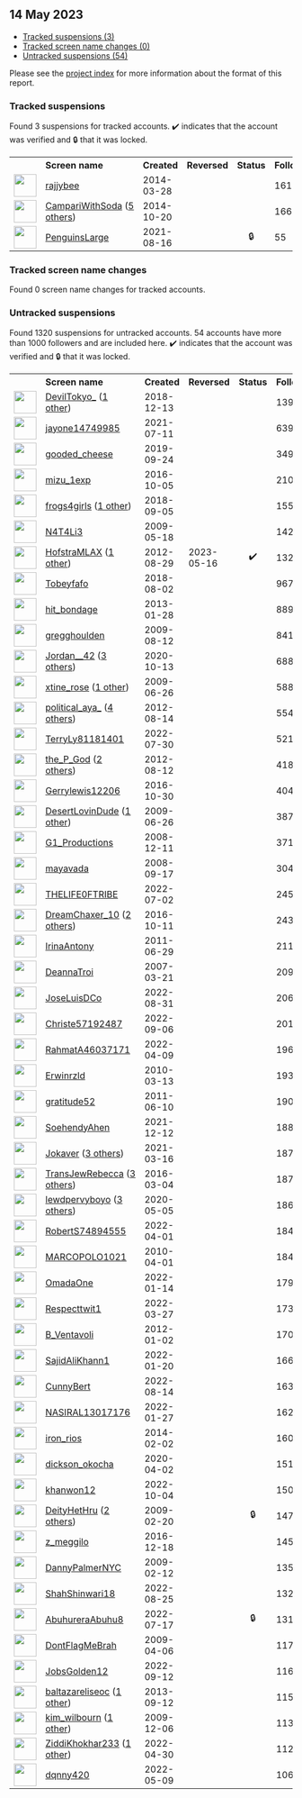 ## 14 May 2023

* [Tracked suspensions (3)](#tracked-suspensions)
* [Tracked screen name changes (0)](#tracked-screen-name-changes)
* [Untracked suspensions (54)](#untracked-suspensions)

Please see the [project index](https://github.com/travisbrown/twitter-watch) for more information about the format of this report.

### Tracked suspensions

Found 3 suspensions for tracked accounts.
  ✔️ indicates that the account was verified and 🔒 that it was locked.

<table>
    <tr>
        <th></th>
        <th align="left">Screen name</th>
        <th align="left">Created</th>
        <th align="left">Reversed</th>
        <th align="left">Status</th>
        <th align="left">Followers</th>
        <th align="left">Ranking</th></tr>
    </tr>
        <tr>
            <td><a href="https://twitter.com/intent/user?user_id=2443026677">
                <img src="https://pbs.twimg.com/profile_images/1417499803911659535/rBgwu9zw_normal.jpg" width="40px" height="40px" align="center"/></a>
            </td>
            <td>
                <a href="https://twitter.com/rajjybee">rajjybee</a></td>
            <td>2014-03-28</td>
            <td></td>
            <td align="center"></td>
            <td>1615</td>
            <td>21341</td>
        </tr>
        <tr>
            <td><a href="https://twitter.com/intent/user?user_id=2838035380">
                <img src="https://pbs.twimg.com/profile_images/1397116613636378633/_co4KRRC_normal.jpg" width="40px" height="40px" align="center"/></a>
            </td>
            <td>
                <a href="https://twitter.com/CampariWithSoda">CampariWithSoda</a>&nbsp;(<a href="https://api.memory.lol/v1/tw/id/2838035380">5 others</a>)&nbsp;</td>
            <td>2014-10-20</td>
            <td></td>
            <td align="center"></td>
            <td>1664</td>
            <td>27545</td>
        </tr>
        <tr>
            <td><a href="https://twitter.com/intent/user?user_id=1427129233483001856">
                <img src="https://pbs.twimg.com/profile_images/1594186024321798144/qDpOerRc_normal.jpg" width="40px" height="40px" align="center"/></a>
            </td>
            <td>
                <a href="https://twitter.com/PenguinsLarge">PenguinsLarge</a></td>
            <td>2021-08-16</td>
            <td></td>
            <td align="center">🔒</td>
            <td>55</td>
            <td>69104</td>
        </tr></table>

### Tracked screen name changes

Found 0 screen name changes for tracked accounts.

### Untracked suspensions

Found 1320 suspensions for untracked accounts.
54 accounts have more than 1000 followers and are included here.
  ✔️ indicates that the account was verified and 🔒 that it was locked.

<table>
    <tr>
        <th></th>
        <th align="left">Screen name</th>
        <th align="left">Created</th>
        <th align="left">Reversed</th>
        <th align="left">Status</th>
        <th align="left">Followers</th>
    </tr>
        <tr>
            <td><a href="https://twitter.com/intent/user?user_id=1073278025301659649">
                <img src="https://pbs.twimg.com/profile_images/1580958451513102337/_prunb3W_normal.jpg" width="40px" height="40px" align="center"/></a>
            </td>
            <td>
                <a href="https://twitter.com/DevilTokyo_">DevilTokyo_</a>&nbsp;(<a href="https://api.memory.lol/v1/tw/id/1073278025301659649">1 other</a>)&nbsp;</td>
            <td>2018-12-13</td>
            <td></td>
            <td align="center"></td>
            <td>139146</td>
        </tr>
        <tr>
            <td><a href="https://twitter.com/intent/user?user_id=1414229099497852930">
                <img src="https://pbs.twimg.com/profile_images/1448440986993102851/TrMnvVT6_normal.jpg" width="40px" height="40px" align="center"/></a>
            </td>
            <td>
                <a href="https://twitter.com/jayone14749985">jayone14749985</a></td>
            <td>2021-07-11</td>
            <td></td>
            <td align="center"></td>
            <td>63941</td>
        </tr>
        <tr>
            <td><a href="https://twitter.com/intent/user?user_id=1176468979969404933">
                <img src="https://pbs.twimg.com/profile_images/1571253170910765058/FEyIOe9T_normal.jpg" width="40px" height="40px" align="center"/></a>
            </td>
            <td>
                <a href="https://twitter.com/gooded_cheese">gooded_cheese</a></td>
            <td>2019-09-24</td>
            <td></td>
            <td align="center"></td>
            <td>34968</td>
        </tr>
        <tr>
            <td><a href="https://twitter.com/intent/user?user_id=783550872450109440">
                <img src="https://pbs.twimg.com/profile_images/783552849984782336/w5Mi8p4z_normal.jpg" width="40px" height="40px" align="center"/></a>
            </td>
            <td>
                <a href="https://twitter.com/mizu_1exp">mizu_1exp</a></td>
            <td>2016-10-05</td>
            <td></td>
            <td align="center"></td>
            <td>21044</td>
        </tr>
        <tr>
            <td><a href="https://twitter.com/intent/user?user_id=1037209875716231169">
                <img src="https://pbs.twimg.com/profile_images/1576199245388042241/YVbESgUu_normal.jpg" width="40px" height="40px" align="center"/></a>
            </td>
            <td>
                <a href="https://twitter.com/frogs4girls">frogs4girls</a>&nbsp;(<a href="https://api.memory.lol/v1/tw/id/1037209875716231169">1 other</a>)&nbsp;</td>
            <td>2018-09-05</td>
            <td></td>
            <td align="center"></td>
            <td>15596</td>
        </tr>
        <tr>
            <td><a href="https://twitter.com/intent/user?user_id=40796059">
                <img src="https://pbs.twimg.com/profile_images/1320483785331400713/LWEpaRJS_normal.png" width="40px" height="40px" align="center"/></a>
            </td>
            <td>
                <a href="https://twitter.com/N4T4Li3">N4T4Li3</a></td>
            <td>2009-05-18</td>
            <td></td>
            <td align="center"></td>
            <td>14231</td>
        </tr>
        <tr>
            <td><a href="https://twitter.com/intent/user?user_id=789394182">
                <img src="https://pbs.twimg.com/profile_images/1286317075489796098/8KbPhJxA_normal.jpg" width="40px" height="40px" align="center"/></a>
            </td>
            <td>
                <a href="https://twitter.com/HofstraMLAX">HofstraMLAX</a>&nbsp;(<a href="https://api.memory.lol/v1/tw/id/789394182">1 other</a>)&nbsp;</td>
            <td>2012-08-29</td>
            <td>2023-05-16</td>
            <td align="center">✔️</td>
            <td>13269</td>
        </tr>
        <tr>
            <td><a href="https://twitter.com/intent/user?user_id=1025065179384610820">
                <img src="https://pbs.twimg.com/profile_images/1558422558076289024/LY1GOo5h_normal.jpg" width="40px" height="40px" align="center"/></a>
            </td>
            <td>
                <a href="https://twitter.com/Tobeyfafo">Tobeyfafo</a></td>
            <td>2018-08-02</td>
            <td></td>
            <td align="center"></td>
            <td>9679</td>
        </tr>
        <tr>
            <td><a href="https://twitter.com/intent/user?user_id=1129199808">
                <img src="https://pbs.twimg.com/profile_images/3176391089/47ce50ad747cf7b42b4a232043b84dec_normal.jpeg" width="40px" height="40px" align="center"/></a>
            </td>
            <td>
                <a href="https://twitter.com/hit_bondage">hit_bondage</a></td>
            <td>2013-01-28</td>
            <td></td>
            <td align="center"></td>
            <td>8898</td>
        </tr>
        <tr>
            <td><a href="https://twitter.com/intent/user?user_id=65106504">
                <img src="https://pbs.twimg.com/profile_images/1254377547699281920/9sqcpirI_normal.jpg" width="40px" height="40px" align="center"/></a>
            </td>
            <td>
                <a href="https://twitter.com/gregghoulden">gregghoulden</a></td>
            <td>2009-08-12</td>
            <td></td>
            <td align="center"></td>
            <td>8413</td>
        </tr>
        <tr>
            <td><a href="https://twitter.com/intent/user?user_id=1315807004313612289">
                <img src="https://pbs.twimg.com/profile_images/1340330712776372224/5ZODBCE6_normal.jpg" width="40px" height="40px" align="center"/></a>
            </td>
            <td>
                <a href="https://twitter.com/Jordan__42">Jordan__42</a>&nbsp;(<a href="https://api.memory.lol/v1/tw/id/1315807004313612289">3 others</a>)&nbsp;</td>
            <td>2020-10-13</td>
            <td></td>
            <td align="center"></td>
            <td>6884</td>
        </tr>
        <tr>
            <td><a href="https://twitter.com/intent/user?user_id=51003415">
                <img src="https://pbs.twimg.com/profile_images/1350131023774961665/daRvhED5_normal.jpg" width="40px" height="40px" align="center"/></a>
            </td>
            <td>
                <a href="https://twitter.com/xtine_rose">xtine_rose</a>&nbsp;(<a href="https://api.memory.lol/v1/tw/id/51003415">1 other</a>)&nbsp;</td>
            <td>2009-06-26</td>
            <td></td>
            <td align="center"></td>
            <td>5881</td>
        </tr>
        <tr>
            <td><a href="https://twitter.com/intent/user?user_id=758079534">
                <img src="https://pbs.twimg.com/profile_images/1534530702376677377/eGpzF61Y_normal.jpg" width="40px" height="40px" align="center"/></a>
            </td>
            <td>
                <a href="https://twitter.com/political_aya_">political_aya_</a>&nbsp;(<a href="https://api.memory.lol/v1/tw/id/758079534">4 others</a>)&nbsp;</td>
            <td>2012-08-14</td>
            <td></td>
            <td align="center"></td>
            <td>5541</td>
        </tr>
        <tr>
            <td><a href="https://twitter.com/intent/user?user_id=1553418951908114432">
                <img src="https://pbs.twimg.com/profile_images/1584874267694534658/cn3-1TwR_normal.jpg" width="40px" height="40px" align="center"/></a>
            </td>
            <td>
                <a href="https://twitter.com/TerryLy81181401">TerryLy81181401</a></td>
            <td>2022-07-30</td>
            <td></td>
            <td align="center"></td>
            <td>5212</td>
        </tr>
        <tr>
            <td><a href="https://twitter.com/intent/user?user_id=753643111">
                <img src="https://pbs.twimg.com/profile_images/1591620929733492737/WzaUVudc_normal.jpg" width="40px" height="40px" align="center"/></a>
            </td>
            <td>
                <a href="https://twitter.com/the_P_God">the_P_God</a>&nbsp;(<a href="https://api.memory.lol/v1/tw/id/753643111">2 others</a>)&nbsp;</td>
            <td>2012-08-12</td>
            <td></td>
            <td align="center"></td>
            <td>4184</td>
        </tr>
        <tr>
            <td><a href="https://twitter.com/intent/user?user_id=792857058664210432">
                <img src="https://pbs.twimg.com/profile_images/1581721402444496904/nxLT8eAm_normal.jpg" width="40px" height="40px" align="center"/></a>
            </td>
            <td>
                <a href="https://twitter.com/Gerrylewis12206">Gerrylewis12206</a></td>
            <td>2016-10-30</td>
            <td></td>
            <td align="center"></td>
            <td>4043</td>
        </tr>
        <tr>
            <td><a href="https://twitter.com/intent/user?user_id=50875111">
                <img src="https://pbs.twimg.com/profile_images/946180063313018880/CPsLD47A_normal.jpg" width="40px" height="40px" align="center"/></a>
            </td>
            <td>
                <a href="https://twitter.com/DesertLovinDude">DesertLovinDude</a>&nbsp;(<a href="https://api.memory.lol/v1/tw/id/50875111">1 other</a>)&nbsp;</td>
            <td>2009-06-26</td>
            <td></td>
            <td align="center"></td>
            <td>3875</td>
        </tr>
        <tr>
            <td><a href="https://twitter.com/intent/user?user_id=18063432">
                <img src="https://pbs.twimg.com/profile_images/665251784/White-correctIMG_9669_normal.png" width="40px" height="40px" align="center"/></a>
            </td>
            <td>
                <a href="https://twitter.com/G1_Productions">G1_Productions</a></td>
            <td>2008-12-11</td>
            <td></td>
            <td align="center"></td>
            <td>3713</td>
        </tr>
        <tr>
            <td><a href="https://twitter.com/intent/user?user_id=16320407">
                <img src="https://pbs.twimg.com/profile_images/1597146835814035456/4sfscfUD_normal.jpg" width="40px" height="40px" align="center"/></a>
            </td>
            <td>
                <a href="https://twitter.com/mayavada">mayavada</a></td>
            <td>2008-09-17</td>
            <td></td>
            <td align="center"></td>
            <td>3043</td>
        </tr>
        <tr>
            <td><a href="https://twitter.com/intent/user?user_id=1543341471448776704">
                <img src="https://pbs.twimg.com/profile_images/1598750568872218624/hQFGjlPY_normal.jpg" width="40px" height="40px" align="center"/></a>
            </td>
            <td>
                <a href="https://twitter.com/THELIFE0FTRIBE">THELIFE0FTRIBE</a></td>
            <td>2022-07-02</td>
            <td></td>
            <td align="center"></td>
            <td>2453</td>
        </tr>
        <tr>
            <td><a href="https://twitter.com/intent/user?user_id=785749260406886400">
                <img src="https://pbs.twimg.com/profile_images/1530811730091286528/PcgFkSwF_normal.jpg" width="40px" height="40px" align="center"/></a>
            </td>
            <td>
                <a href="https://twitter.com/DreamChaxer_10">DreamChaxer_10</a>&nbsp;(<a href="https://api.memory.lol/v1/tw/id/785749260406886400">2 others</a>)&nbsp;</td>
            <td>2016-10-11</td>
            <td></td>
            <td align="center"></td>
            <td>2432</td>
        </tr>
        <tr>
            <td><a href="https://twitter.com/intent/user?user_id=326439288">
                <img src="https://pbs.twimg.com/profile_images/1596472181571129346/tX0by1Fu_normal.jpg" width="40px" height="40px" align="center"/></a>
            </td>
            <td>
                <a href="https://twitter.com/IrinaAntony">IrinaAntony</a></td>
            <td>2011-06-29</td>
            <td></td>
            <td align="center"></td>
            <td>2114</td>
        </tr>
        <tr>
            <td><a href="https://twitter.com/intent/user?user_id=1749381">
                <img src="https://pbs.twimg.com/profile_images/57225690/Startrek_-_The_Next_Generation_Cew_-_Deanna_Troi_-_all_Actors_Pictures_Seasons_and_Tons_of_Downloads_-_look_now_____normal.jpg" width="40px" height="40px" align="center"/></a>
            </td>
            <td>
                <a href="https://twitter.com/DeannaTroi">DeannaTroi</a></td>
            <td>2007-03-21</td>
            <td></td>
            <td align="center"></td>
            <td>2094</td>
        </tr>
        <tr>
            <td><a href="https://twitter.com/intent/user?user_id=1565069848346087427">
                <img src="https://pbs.twimg.com/profile_images/1565070344603533313/WAVPjhkG_normal.jpg" width="40px" height="40px" align="center"/></a>
            </td>
            <td>
                <a href="https://twitter.com/JoseLuisDCo">JoseLuisDCo</a></td>
            <td>2022-08-31</td>
            <td></td>
            <td align="center"></td>
            <td>2061</td>
        </tr>
        <tr>
            <td><a href="https://twitter.com/intent/user?user_id=1567100620728852482">
                <img src="https://pbs.twimg.com/profile_images/1586353490556854272/Bq3_COyH_normal.jpg" width="40px" height="40px" align="center"/></a>
            </td>
            <td>
                <a href="https://twitter.com/Christe57192487">Christe57192487</a></td>
            <td>2022-09-06</td>
            <td></td>
            <td align="center"></td>
            <td>2010</td>
        </tr>
        <tr>
            <td><a href="https://twitter.com/intent/user?user_id=1512909774140149760">
                <img src="https://pbs.twimg.com/profile_images/1518247329467412480/aZKTD28H_normal.jpg" width="40px" height="40px" align="center"/></a>
            </td>
            <td>
                <a href="https://twitter.com/RahmatA46037171">RahmatA46037171</a></td>
            <td>2022-04-09</td>
            <td></td>
            <td align="center"></td>
            <td>1967</td>
        </tr>
        <tr>
            <td><a href="https://twitter.com/intent/user?user_id=122594060">
                <img src="https://pbs.twimg.com/profile_images/1502749705457258496/dy_dO8Fv_normal.jpg" width="40px" height="40px" align="center"/></a>
            </td>
            <td>
                <a href="https://twitter.com/Erwinrzld">Erwinrzld</a></td>
            <td>2010-03-13</td>
            <td></td>
            <td align="center"></td>
            <td>1936</td>
        </tr>
        <tr>
            <td><a href="https://twitter.com/intent/user?user_id=314464561">
                <img src="https://pbs.twimg.com/profile_images/1480058512650555394/k_tQrP7s_normal.jpg" width="40px" height="40px" align="center"/></a>
            </td>
            <td>
                <a href="https://twitter.com/gratitude52">gratitude52</a></td>
            <td>2011-06-10</td>
            <td></td>
            <td align="center"></td>
            <td>1903</td>
        </tr>
        <tr>
            <td><a href="https://twitter.com/intent/user?user_id=1470054646714540033">
                <img src="https://pbs.twimg.com/profile_images/1560835689524363264/GbbhrgWU_normal.jpg" width="40px" height="40px" align="center"/></a>
            </td>
            <td>
                <a href="https://twitter.com/SoehendyAhen">SoehendyAhen</a></td>
            <td>2021-12-12</td>
            <td></td>
            <td align="center"></td>
            <td>1888</td>
        </tr>
        <tr>
            <td><a href="https://twitter.com/intent/user?user_id=1371859108941430785">
                <img src="https://pbs.twimg.com/profile_images/1576964045177077761/_DFSKy12_normal.jpg" width="40px" height="40px" align="center"/></a>
            </td>
            <td>
                <a href="https://twitter.com/Jokaver">Jokaver</a>&nbsp;(<a href="https://api.memory.lol/v1/tw/id/1371859108941430785">3 others</a>)&nbsp;</td>
            <td>2021-03-16</td>
            <td></td>
            <td align="center"></td>
            <td>1878</td>
        </tr>
        <tr>
            <td><a href="https://twitter.com/intent/user?user_id=705571814840229888">
                <img src="https://pbs.twimg.com/profile_images/1581128245210144769/cd5Yi_PK_normal.jpg" width="40px" height="40px" align="center"/></a>
            </td>
            <td>
                <a href="https://twitter.com/TransJewRebecca">TransJewRebecca</a>&nbsp;(<a href="https://api.memory.lol/v1/tw/id/705571814840229888">3 others</a>)&nbsp;</td>
            <td>2016-03-04</td>
            <td></td>
            <td align="center"></td>
            <td>1877</td>
        </tr>
        <tr>
            <td><a href="https://twitter.com/intent/user?user_id=1257531443254886400">
                <img src="https://pbs.twimg.com/profile_images/1590179968717299712/aCzhwqde_normal.jpg" width="40px" height="40px" align="center"/></a>
            </td>
            <td>
                <a href="https://twitter.com/lewdpervyboyo">lewdpervyboyo</a>&nbsp;(<a href="https://api.memory.lol/v1/tw/id/1257531443254886400">3 others</a>)&nbsp;</td>
            <td>2020-05-05</td>
            <td></td>
            <td align="center"></td>
            <td>1866</td>
        </tr>
        <tr>
            <td><a href="https://twitter.com/intent/user?user_id=1509816638702505986">
                <img src="https://pbs.twimg.com/profile_images/1590800943720833031/m4WQQzhp_normal.jpg" width="40px" height="40px" align="center"/></a>
            </td>
            <td>
                <a href="https://twitter.com/RobertS74894555">RobertS74894555</a></td>
            <td>2022-04-01</td>
            <td></td>
            <td align="center"></td>
            <td>1849</td>
        </tr>
        <tr>
            <td><a href="https://twitter.com/intent/user?user_id=128428339">
                <img src="https://pbs.twimg.com/profile_images/1564097723573346304/wt0wf-Sw_normal.jpg" width="40px" height="40px" align="center"/></a>
            </td>
            <td>
                <a href="https://twitter.com/MARCOPOLO1021">MARCOPOLO1021</a></td>
            <td>2010-04-01</td>
            <td></td>
            <td align="center"></td>
            <td>1847</td>
        </tr>
        <tr>
            <td><a href="https://twitter.com/intent/user?user_id=1481914023394541569">
                <img src="https://pbs.twimg.com/profile_images/1569881818341724161/QJ1ei0Td_normal.jpg" width="40px" height="40px" align="center"/></a>
            </td>
            <td>
                <a href="https://twitter.com/OmadaOne">OmadaOne</a></td>
            <td>2022-01-14</td>
            <td></td>
            <td align="center"></td>
            <td>1795</td>
        </tr>
        <tr>
            <td><a href="https://twitter.com/intent/user?user_id=1507966698812440576">
                <img src="https://pbs.twimg.com/profile_images/1507969817625563137/temA_ySk_normal.jpg" width="40px" height="40px" align="center"/></a>
            </td>
            <td>
                <a href="https://twitter.com/Respecttwit1">Respecttwit1</a></td>
            <td>2022-03-27</td>
            <td></td>
            <td align="center"></td>
            <td>1734</td>
        </tr>
        <tr>
            <td><a href="https://twitter.com/intent/user?user_id=452889945">
                <img src="https://pbs.twimg.com/profile_images/690241080583938048/C51bjcKq_normal.jpg" width="40px" height="40px" align="center"/></a>
            </td>
            <td>
                <a href="https://twitter.com/B_Ventavoli">B_Ventavoli</a></td>
            <td>2012-01-02</td>
            <td></td>
            <td align="center"></td>
            <td>1706</td>
        </tr>
        <tr>
            <td><a href="https://twitter.com/intent/user?user_id=1484077746775289856">
                <img src="https://pbs.twimg.com/profile_images/1594962444237275136/-pMenPK__normal.jpg" width="40px" height="40px" align="center"/></a>
            </td>
            <td>
                <a href="https://twitter.com/SajidAliKhann1">SajidAliKhann1</a></td>
            <td>2022-01-20</td>
            <td></td>
            <td align="center"></td>
            <td>1668</td>
        </tr>
        <tr>
            <td><a href="https://twitter.com/intent/user?user_id=1558899975324635138">
                <img src="https://pbs.twimg.com/profile_images/1579319876275036166/UVX9KeGb_normal.jpg" width="40px" height="40px" align="center"/></a>
            </td>
            <td>
                <a href="https://twitter.com/CunnyBert">CunnyBert</a></td>
            <td>2022-08-14</td>
            <td></td>
            <td align="center"></td>
            <td>1638</td>
        </tr>
        <tr>
            <td><a href="https://twitter.com/intent/user?user_id=1486740522047844356">
                <img src="https://pbs.twimg.com/profile_images/1589313569228742657/qjqtBTa5_normal.jpg" width="40px" height="40px" align="center"/></a>
            </td>
            <td>
                <a href="https://twitter.com/NASIRAL13017176">NASIRAL13017176</a></td>
            <td>2022-01-27</td>
            <td></td>
            <td align="center"></td>
            <td>1628</td>
        </tr>
        <tr>
            <td><a href="https://twitter.com/intent/user?user_id=2324053915">
                <img src="https://pbs.twimg.com/profile_images/953454179519025152/tI9e-mHI_normal.jpg" width="40px" height="40px" align="center"/></a>
            </td>
            <td>
                <a href="https://twitter.com/iron_rios">iron_rios</a></td>
            <td>2014-02-02</td>
            <td></td>
            <td align="center"></td>
            <td>1606</td>
        </tr>
        <tr>
            <td><a href="https://twitter.com/intent/user?user_id=1245614180075335692">
                <img src="https://pbs.twimg.com/profile_images/1575171695664570369/COFv5EtY_normal.jpg" width="40px" height="40px" align="center"/></a>
            </td>
            <td>
                <a href="https://twitter.com/dickson_okocha">dickson_okocha</a></td>
            <td>2020-04-02</td>
            <td></td>
            <td align="center"></td>
            <td>1515</td>
        </tr>
        <tr>
            <td><a href="https://twitter.com/intent/user?user_id=1577273098319015937">
                <img src="https://pbs.twimg.com/profile_images/1577273566105591808/RyzLo84b_normal.jpg" width="40px" height="40px" align="center"/></a>
            </td>
            <td>
                <a href="https://twitter.com/khanwon12">khanwon12</a></td>
            <td>2022-10-04</td>
            <td></td>
            <td align="center"></td>
            <td>1503</td>
        </tr>
        <tr>
            <td><a href="https://twitter.com/intent/user?user_id=21370564">
                <img src="https://pbs.twimg.com/profile_images/1563906528289198080/nLOzOw5l_normal.jpg" width="40px" height="40px" align="center"/></a>
            </td>
            <td>
                <a href="https://twitter.com/DeityHetHru">DeityHetHru</a>&nbsp;(<a href="https://api.memory.lol/v1/tw/id/21370564">2 others</a>)&nbsp;</td>
            <td>2009-02-20</td>
            <td></td>
            <td align="center">🔒</td>
            <td>1479</td>
        </tr>
        <tr>
            <td><a href="https://twitter.com/intent/user?user_id=810418226324611073">
                <img src="https://pbs.twimg.com/profile_images/1588649567314116608/Sr-11HQN_normal.jpg" width="40px" height="40px" align="center"/></a>
            </td>
            <td>
                <a href="https://twitter.com/z_meggilo">z_meggilo</a></td>
            <td>2016-12-18</td>
            <td></td>
            <td align="center"></td>
            <td>1456</td>
        </tr>
        <tr>
            <td><a href="https://twitter.com/intent/user?user_id=20660489">
                <img src="https://pbs.twimg.com/profile_images/1307394168050851841/O_I3_ZyH_normal.jpg" width="40px" height="40px" align="center"/></a>
            </td>
            <td>
                <a href="https://twitter.com/DannyPalmerNYC">DannyPalmerNYC</a></td>
            <td>2009-02-12</td>
            <td></td>
            <td align="center"></td>
            <td>1354</td>
        </tr>
        <tr>
            <td><a href="https://twitter.com/intent/user?user_id=1562776313206714371">
                <img src="https://pbs.twimg.com/profile_images/1587526095242375168/0nuvqzdD_normal.jpg" width="40px" height="40px" align="center"/></a>
            </td>
            <td>
                <a href="https://twitter.com/ShahShinwari18">ShahShinwari18</a></td>
            <td>2022-08-25</td>
            <td></td>
            <td align="center"></td>
            <td>1327</td>
        </tr>
        <tr>
            <td><a href="https://twitter.com/intent/user?user_id=1548772982352379905">
                <img src="https://pbs.twimg.com/profile_images/1550204895449464832/c1bK_Px6_normal.jpg" width="40px" height="40px" align="center"/></a>
            </td>
            <td>
                <a href="https://twitter.com/AbuhureraAbuhu8">AbuhureraAbuhu8</a></td>
            <td>2022-07-17</td>
            <td></td>
            <td align="center">🔒</td>
            <td>1316</td>
        </tr>
        <tr>
            <td><a href="https://twitter.com/intent/user?user_id=29199905">
                <img src="https://pbs.twimg.com/profile_images/1539786808476798976/nDGte5KM_normal.jpg" width="40px" height="40px" align="center"/></a>
            </td>
            <td>
                <a href="https://twitter.com/DontFlagMeBrah">DontFlagMeBrah</a></td>
            <td>2009-04-06</td>
            <td></td>
            <td align="center"></td>
            <td>1170</td>
        </tr>
        <tr>
            <td><a href="https://twitter.com/intent/user?user_id=1569164832309448704">
                <img src="https://pbs.twimg.com/profile_images/1578067497139453960/nZOSPix2_normal.jpg" width="40px" height="40px" align="center"/></a>
            </td>
            <td>
                <a href="https://twitter.com/JobsGolden12">JobsGolden12</a></td>
            <td>2022-09-12</td>
            <td></td>
            <td align="center"></td>
            <td>1167</td>
        </tr>
        <tr>
            <td><a href="https://twitter.com/intent/user?user_id=1858871634">
                <img src="https://pbs.twimg.com/profile_images/1440033535386025991/kNpR_Gqv_normal.jpg" width="40px" height="40px" align="center"/></a>
            </td>
            <td>
                <a href="https://twitter.com/baltazareliseoc">baltazareliseoc</a>&nbsp;(<a href="https://api.memory.lol/v1/tw/id/1858871634">1 other</a>)&nbsp;</td>
            <td>2013-09-12</td>
            <td></td>
            <td align="center"></td>
            <td>1158</td>
        </tr>
        <tr>
            <td><a href="https://twitter.com/intent/user?user_id=95056787">
                <img src="https://pbs.twimg.com/profile_images/984280276925861889/YMLGJ2d__normal.jpg" width="40px" height="40px" align="center"/></a>
            </td>
            <td>
                <a href="https://twitter.com/kim_wilbourn">kim_wilbourn</a>&nbsp;(<a href="https://api.memory.lol/v1/tw/id/95056787">1 other</a>)&nbsp;</td>
            <td>2009-12-06</td>
            <td></td>
            <td align="center"></td>
            <td>1139</td>
        </tr>
        <tr>
            <td><a href="https://twitter.com/intent/user?user_id=1520539828613488640">
                <img src="https://pbs.twimg.com/profile_images/1598721647174979586/w5gGLMgA_normal.jpg" width="40px" height="40px" align="center"/></a>
            </td>
            <td>
                <a href="https://twitter.com/ZiddiKhokhar233">ZiddiKhokhar233</a>&nbsp;(<a href="https://api.memory.lol/v1/tw/id/1520539828613488640">1 other</a>)&nbsp;</td>
            <td>2022-04-30</td>
            <td></td>
            <td align="center"></td>
            <td>1120</td>
        </tr>
        <tr>
            <td><a href="https://twitter.com/intent/user?user_id=1523566829922402304">
                <img src="https://pbs.twimg.com/profile_images/1578116681796296708/fKVn6L1G_normal.jpg" width="40px" height="40px" align="center"/></a>
            </td>
            <td>
                <a href="https://twitter.com/dqnny420">dqnny420</a></td>
            <td>2022-05-09</td>
            <td></td>
            <td align="center"></td>
            <td>1064</td>
        </tr></table>
